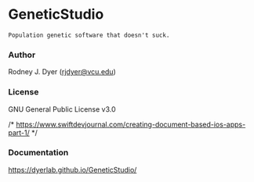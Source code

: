 # GeneticStudio

    Population genetic software that doesn't suck.


### Author

Rodney J. Dyer (rjdyer@vcu.edu)

### License

GNU General Public License v3.0


/*  https://www.swiftdevjournal.com/creating-document-based-ios-apps-part-1/ */


### Documentation

https://dyerlab.github.io/GeneticStudio/


